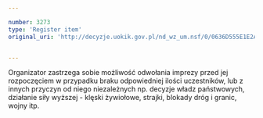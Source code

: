 ```yaml
---

number: 3273
type: 'Register item'
original_uri: 'http://decyzje.uokik.gov.pl/nd_wz_um.nsf/0/0636D555E1E2A879C1257A28003F4B46?OpenDocument'


---
```


Organizator zastrzega sobie możliwość odwołania imprezy przed jej rozpoczęciem w przypadku braku odpowiedniej ilości uczestników, lub z innych przyczyn od niego niezależnych np. decyzje władz państwowych, działanie siły wyższej - klęski żywiołowe, strajki, blokady dróg i granic, wojny itp.
